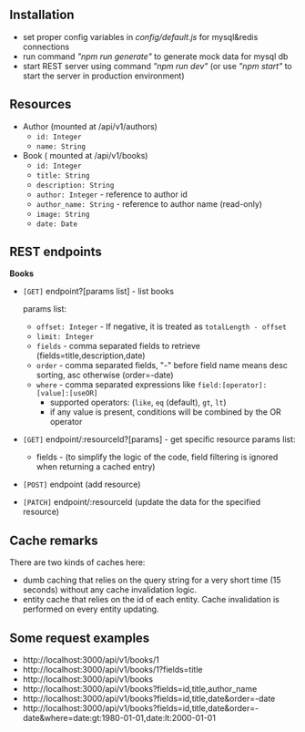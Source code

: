 ## Installation
- set proper config variables in *config/default.js* for mysql&redis connections
- run command *"npm run generate"* to generate mock data for mysql db
- start REST server using command *"npm run dev"* (or use *"npm start"* to start the server in production environment)

## Resources
- Author (mounted at /api/v1/authors)
    - `id: Integer`
    - `name: String`    
- Book ( mounted at /api/v1/books)
    - `id: Integer`
    - `title: String`
    - `description: String`
    - `author: Integer` - reference to author id
    - `author_name: String` - reference to author name (read-only) 
    - `image: String`
    - `date: Date`
## REST endpoints
**Books**
- `[GET]` endpoint?[params list] - list books

    params list:
    - `offset: Integer` - If negative, it is treated as `totalLength - offset`
    - `limit: Integer`
    - `fields` - comma separated fields to retrieve (fields=title,description,date) 
    - `order` - comma separated fields, "-" before field name means desc sorting, asc otherwise (order=-date)
    - `where` - comma separated expressions like `field:[operator]:[value]:[useOR]`
        - supported operators: (`like`, `eq` (default), `gt`, `lt`)
        - if any value is present, conditions will be combined by the OR operator
 
    
- `[GET]` endpoint/:resourceId?[params] - get specific resource
    params list:
    - fields - (to simplify the logic of the code, field filtering is ignored when returning a cached entry)
- `[POST]` endpoint (add resource)
- `[PATCH]` endpoint/:resourceId (update the data for the specified resource)
 
 ## Cache remarks
 There are two kinds of caches here:
 - dumb caching that relies on the query string for a very short time (15 seconds) without any cache invalidation logic.
 - entity cache that relies on the id of each entity. Cache invalidation is performed on every entity updating.
 ## Some request examples
 - http://localhost:3000/api/v1/books/1
 - http://localhost:3000/api/v1/books/1?fields=title
 - http://localhost:3000/api/v1/books
 - http://localhost:3000/api/v1/books?fields=id,title,author_name
 - http://localhost:3000/api/v1/books?fields=id,title,date&order=-date
 - http://localhost:3000/api/v1/books?fields=id,title,date&order=-date&where=date:gt:1980-01-01,date:lt:2000-01-01
